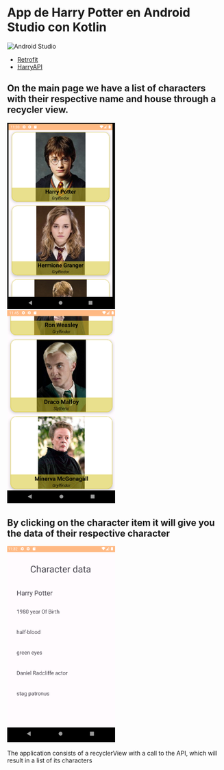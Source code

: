 # App de Harry Potter en Android Studio con Kotlin

![Android Studio](https://img.shields.io/badge/Android_Studio-2023.3.1-blue.svg?longCache=true&style=popout-square)

* [Retrofit](https://github.com/square/retrofit)
* [HarryAPI](https://hp-api.onrender.com/)


## On the main page we have a list of characters with their respective name and house through a recycler view.

<a href="./harryMain.PNG"><img src="./harryMain.PNG" style="height: 50%; width:50%;"/></a><br>
<a href="./harryMain2.PNG"><img src="./harryMain2.PNG" style="height: 50%; width:50%;"/></a><br>


## By clicking on the character item it will give you the data of their respective character

<a href="./HarryDetail.PNG"><img src="./HarryDetail.PNG" style="height: 50%; width:50%;"/></a><br>

The application consists of a recyclerView with a call to the API, which will result in a list of
its characters